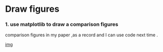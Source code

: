 # Draw figures 

### 1. use matplotlib to draw a comparison figures

comparison figures in my paper ,as a record and I can use code next time .<br>

[img](https://github.com/maple0leaves/tools/tree/master/figure/img.png)

